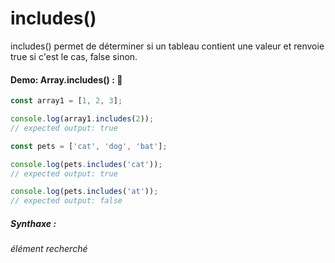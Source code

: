 # includes() 

includes() permet de déterminer si un tableau contient une valeur et renvoie true si c'est le cas, false sinon.


#### Demo: Array.includes() : :speech_balloon:

````js
const array1 = [1, 2, 3];

console.log(array1.includes(2));
// expected output: true

const pets = ['cat', 'dog', 'bat'];

console.log(pets.includes('cat'));
// expected output: true

console.log(pets.includes('at'));
// expected output: false
````

##### Synthaxe :

_élément recherché_